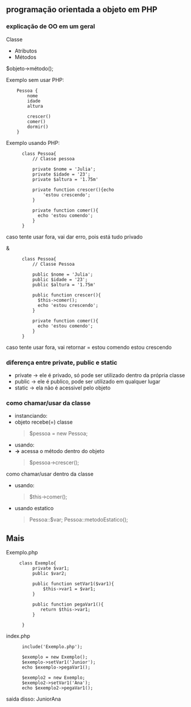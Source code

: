 ## programação orientada a objeto em PHP

### explicação de OO em um geral

Classe
  - Atributos
  - Métodos

$objeto->método();

Exemplo sem usar PHP:

        Pessoa {
            nome
            idade
            altura

            crescer()
            comer()
            dormir()
        }

Exemplo usando PHP:

          class Pessoa{
              // Classe pessoa

              private $nome = 'Julia';
              private $idade = '23';
              private $altura = '1.75m'

              private function crescer(){echo 
                  'estou crescendo';
              }

              private function comer(){
                echo 'estou comendo';
              }
          }
caso tente usar fora, vai dar erro, pois está tudo privado

&

          class Pessoa{
              // Classe Pessoa

              public $nome = 'Julia';
              public $idade = '23';
              public $altura = '1.75m'

              public function crescer(){
                $this->comer();
                echo 'estou crescendo';
              }

              private function comer(){
                echo 'estou comendo';
              }
          }
caso tente usar fora, vai retornar = estou comendo estou crescendo

### diferença entre private, public e static
- private -> ele é privado, só pode ser utilizado dentro da própria classe
- public -> ele é publico, pode ser utilizado em qualquer lugar
- static -> ela não é acessivel pelo objeto

### como chamar/usar da classe

- instanciando:
- objeto recebe(=) classe
    > $pessoa = new Pessoa;
- usando:
- **->** acessa o método dentro do objeto
    > $pessoa->crescer();

como chamar/usar dentro da classe
- usando:
    > $this->comer();

- usando estatico
    > Pessoa::$var;
    > Pessoa::metodoEstatico();

## Mais

Exemplo.php

         class Exemplo{
              private $var1;
              public $var2;

              public function setVar1($var1){
                  $this->var1 = $var1;
              }

              public function pegaVar1(){
                 return $this->var1;
              }
          
          }

index.php 

          include('Exemplo.php');

          $exemplo = new Exemplo();
          $exemplo->setVar1('Junior');
          echo $exemplo->pegaVar1();

          $exemplo2 = new Exemplo;
          $exemplo2->setVar1('Ana');
          echo $exemplo2->pegaVar1();

saida disso: JuniorAna
